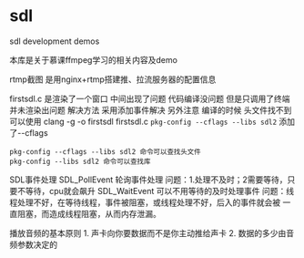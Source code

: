 # sdl
sdl development demos

本库是关于慕课ffmpeg学习的相关内容及demo

rtmp截图 是用nginx+rtmp搭建推、拉流服务器的配置信息

firstsdl.c 是渲染了一个窗口 中间出现了问题 代码编译没问题 但是只调用了终端 并未渲染出问题 解决方法 采用添加事件解决 
另外注意 编译的时候 头文件找不到可以使用 clang -g -o firstsdl firstsdl.c `pkg-config --cflags --libs sdl2`  添加了--cflags 

	pkg-config --cflags --libs sdl2 命令可以查找头文件
	pkg-config --libs sdl2 命令可以查找库


SDL事件处理
	SDL_PollEvent 轮询事件处理 问题：1.处理不及时；2需要等待，只要不等待，cpu就会飙升
	SDL_WaitEvent 可以不用等待的及时处理事件 问题：线程处理不好，在等待线程，事件被阻塞，或线程处理不好，后入的事件就会被
	一直阻塞，而造成线程阻塞，从而内存泄漏。


播放音频的基本原则
	1. 声卡向你要数据而不是你主动推给声卡
	2. 数据的多少由音频参数决定的
